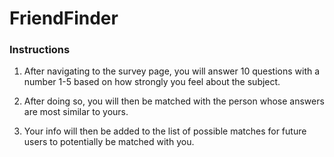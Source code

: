 # FriendFinder

### Instructions

1. After navigating to the survey page, you will answer 10 questions with a number 1-5 based on how strongly you feel about the subject.

2. After doing so, you will then be matched with the person whose answers are most similar to yours.

3. Your info will then be added to the list of possible matches for future users to potentially be matched with you.